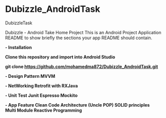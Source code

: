 # Dubizzle_AndroidTask
DubizzleTask

Dubizzle - Android Take Home Project This is an Android Project Application README to show briefly the sections your app README should contain.

<b>- Installation<b/>

Clone this repository and import into Android Studio

git clone https://github.com/mohamedma872/Dubizzle_AndroidTask.git
  

<b>- Design Pattern<b/>
  MVVM 
  
<b>- NetWorking<b/>
  Retrofit with RXJava
  
<b>- Unit Test<b/>
  Junit
  Espresso
  Mockito
  
<b>- App Feature<b/>
  Clean Code Architecture (Uncle POP)
  SOLID principles
  Multi Module
  Reactive Programming
